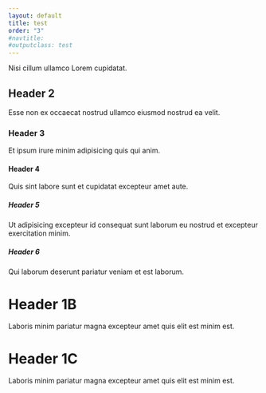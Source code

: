 ```yaml
---
layout: default
title: test
order: "3"
#navtitle:
#outputclass: test
---
```

 
Nisi cillum ullamco Lorem cupidatat.

## Header 2

Esse non ex occaecat nostrud ullamco eiusmod nostrud ea velit.

### Header 3

Et ipsum irure minim adipisicing quis qui anim.

#### Header 4

Quis sint labore sunt et cupidatat excepteur amet aute.

##### Header 5

Ut adipisicing excepteur id consequat sunt laborum eu nostrud et excepteur exercitation minim.

##### Header 6

Qui laborum deserunt pariatur veniam et est laborum.

# Header 1B

Laboris minim pariatur magna excepteur amet quis elit est minim est.

# Header 1C

Laboris minim pariatur magna excepteur amet quis elit est minim est.
